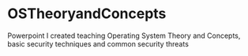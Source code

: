 # OSTheoryandConcepts
Powerpoint I created teaching Operating System Theory and Concepts, basic security techniques and common security threats
